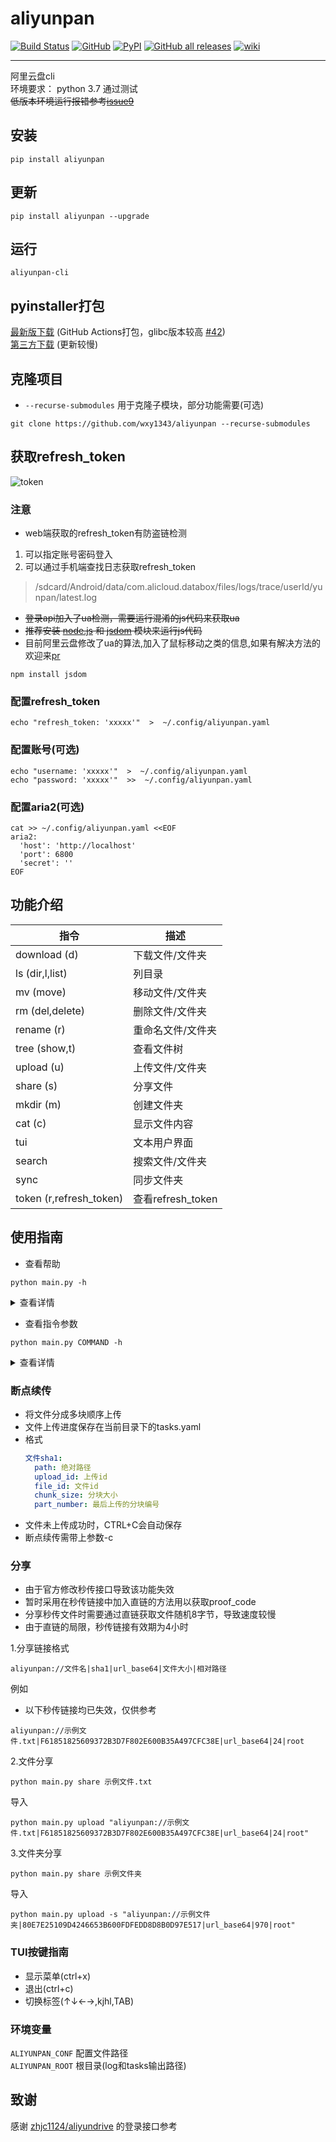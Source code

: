 # aliyunpan

[![Build Status](https://github.com/wxy1343/aliyunpan/workflows/CI/badge.svg)](https://github.com/wxy1343/aliyunpan/actions)
[![GitHub](https://img.shields.io/github/license/wxy1343/aliyunpan)](https://github.com/wxy1343/aliyunpan/blob/main/LICENSE)
[![PyPI](https://img.shields.io/pypi/v/aliyunpan)](https://pypi.org/project/aliyunpan/)
[![GitHub all releases](https://img.shields.io/github/downloads/wxy1343/aliyunpan/total)](https://github.com/wxy1343/aliyunpan/releases/latest/)
[![wiki](https://img.shields.io/badge/-wiki-ff69b4)](https://github.com/wxy1343/aliyunpan/wiki)

---

阿里云盘cli  
环境要求： python 3.7 通过测试  
~~低版本环境运行报错参考~~[~~issue9~~](https://github.com/wxy1343/aliyunpan/issues/9)

## 安装

```shell
pip install aliyunpan
```

## 更新

```shell
pip install aliyunpan --upgrade
```

## 运行

```shell
aliyunpan-cli
```

## pyinstaller打包

[最新版下载](https://github.com/wxy1343/aliyunpan/releases/latest) (GitHub
Actions打包，glibc版本较高 [#42](https://github.com/wxy1343/aliyunpan/issues/42))  
[第三方下载](https://media.cooluc.com/source/aliyunDrive-cli) (更新较慢)

## 克隆项目

* `--recurse-submodules` 用于克隆子模块，部分功能需要(可选)

```shell
git clone https://github.com/wxy1343/aliyunpan --recurse-submodules
```

## 获取refresh_token

![token](https://github.com/wxy1343/aliyunpan/raw/main/token.png)

### 注意

* web端获取的refresh_token有防盗链检测

1. 可以指定账号密码登入
2. 可以通过手机端查找日志获取refresh_token

> /sdcard/Android/data/com.alicloud.databox/files/logs/trace/userId/yunpan/latest.log

* ~~登录api加入了ua检测，需要运行混淆的js代码来获取ua~~
* ~~推荐安装 [node.js](https://nodejs.org) 和 [jsdom](https://github.com/jsdom/jsdom) 模块来运行js代码~~
* 目前阿里云盘修改了ua的算法,加入了鼠标移动之类的信息,如果有解决方法的欢迎来[pr](https://github.com/wxy1343/aliyunpan/pulls)

```shell
npm install jsdom
```

### 配置refresh_token

```shell
echo "refresh_token: 'xxxxx'"  >  ~/.config/aliyunpan.yaml
```

### 配置账号(可选)

```shell
echo "username: 'xxxxx'"  >  ~/.config/aliyunpan.yaml
echo "password: 'xxxxx'"  >>  ~/.config/aliyunpan.yaml
```

### 配置aria2(可选)

```shell
cat >> ~/.config/aliyunpan.yaml <<EOF
aria2:
  'host': 'http://localhost'
  'port': 6800
  'secret': ''
EOF
```

## 功能介绍

|指令                    |描述                           |
|-----------------------|------------------------------|
|download (d)           |下载文件/文件夹                  |
|ls (dir,l,list)        |列目录                         |
|mv (move)              |移动文件/文件夹                  |
|rm (del,delete)        |删除文件/文件夹                  |
|rename (r)             |重命名文件/文件夹                |
|tree (show,t)          |查看文件树                      |
|upload (u)             |上传文件/文件夹                  |
|share (s)              |分享文件                        |
|mkdir (m)              |创建文件夹                      |
|cat (c)                |显示文件内容                    |
|tui                    |文本用户界面                    |
|search                 |搜索文件/文件夹                 |
|sync                   |同步文件夹                     |
|token (r,refresh_token)|查看refresh_token             |

## 使用指南

* 查看帮助

```shell
python main.py -h
```

<details>
    <summary>查看详情</summary>
    <table>
        <tbody>
            <tr>
                <td>参数</td>
                <td>描述</td>
            </tr>
            <tr>
                <td>-h, --help</td>
                <td>查看帮助</td>
            </tr>
            <tr>
                <td>--version</td>
                <td>查看版本</td>
            </tr>
            <tr>
                <td>-c, --config-file</td>
                <td>指定配置文件</td>
            </tr>
            <tr>
                <td>-t, --refresh-token</td>
                <td>指定REFRESH_TOKEN</td>
            </tr>
            <tr>
                <td>-u, --username</td>
                <td>指定账号</td>
            </tr>
            <tr>
                <td>-p, --password</td>
                <td>指定密码</td>
            </tr>
            <tr>
                <td>-d, --depth</td>
                <td>文件递归深度</td>
            </tr>
            <tr>
                <td>-T, --timeout</td>
                <td>请求超时时间(秒)</td>
            </tr>
            <tr>
                <td>-id, --drive-id</td>
                <td>指定drive_id</td>
            </tr>
            <tr>
                <td>-a, --album</td>
                <td>是否访问相册</td>
            </tr>
            <tr>
                <td>-s, --share-id</td>
                <td>指定分享id</td>
            </tr>
            <tr>
                <td>-sp, --share-pwd</td>
                <td>指定分享密码</td>
            </tr>
            <tr>
                <td>-f, --filter-file</td>
                <td>过滤文件(多个)</td>
            </tr>
            <tr>
                <td>-w, --whitelist</td>
                <td>使用白名单过滤文件</td>
            </tr>
            <tr>
                <td>-m, --match</td>
                <td>指定使用正则匹配文件</td>
            </tr>
        </tbody>
    </table>
</details>

* 查看指令参数

```shell
python main.py COMMAND -h
```

<details>
    <summary>查看详情</summary>
    <table>
        <tbody>
            <tr>
                <td>指令</td>
                <td>参数</td>
                <td>描述</td>
            </tr>
            <tr>
                <td>download</td>
                <td>-p, --file</td>
                <td>选择文件(多个)</td>
            </tr>
            <tr>
                <td>download</td>
                <td>-s, --share</td>
                <td>指定分享的序列文件</td>
            </tr>
            <tr>
                <td>download</td>
                <td>-cs, --chunk-size</td>
                <td>分块大小(字节)</td>
            </tr> 
            <tr>
                <td>download</td>
                <td>-a, --aria2</td>
                <td>发送到aria2</td>
            </tr> 
            <tr>
                <td>ls,search</td>
                <td>-l</td>
                <td>查看详情</td>
            </tr>        
            <tr>
                <td>share</td>
                <td>-p, --file</td>
                <td>指定文件(多个)</td>
            </tr> 
            <tr>
                <td>share</td>
                <td>-f, --file-id</td>
                <td>指定file_id(多个)</td>
            </tr>        
            <tr>
                <td>share</td>
                <td>-t, --expire-sec</td>
                <td>分享过期时间(秒)，默认最大14400</td>
            </tr>
            <tr>
                <td>share</td>
                <td>-l, --share-link</td>
                <td>输出分享链接</td>
            </tr>        
            <tr>
                <td>share</td>
                <td>-d, --download-link</td>
                <td>输出下载链接</td>
            </tr>        
            <tr>
                <td>share</td>
                <td>-s, --save</td>
                <td>保存序列文件到云盘和本地</td>
            </tr>        
            <tr>
                <td>share</td>
                <td>-S, --share-official</td>
                <td>官方分享功能(需要账号支持)</td>
            </tr>         
            <tr>
                <td>upload</td>
                <td>-p, --file</td>
                <td>选择文件(多个)</td>
            </tr>        
            <tr>
                <td>upload,sync</td>
                <td>-t, --time-out</td>
                <td>分块上传超时时间(秒)</td>
            </tr>        
            <tr>
                <td>upload,sync</td>
                <td>-r, --retry</td>
                <td>上传失败重试次数</td>
            </tr>        
            <tr>
                <td>upload</td>
                <td>-f, --force</td>
                <td>强制覆盖文件</td>
            </tr>
            <tr>
                <td>upload</td>
                <td>-s, --share</td>
                <td>指定分享的序列文件</td>
            </tr> 
            <tr>
                <td>upload,sync</td>
                <td>-cs, --chunk-size</td>
                <td>分块大小(字节)</td>
            </tr> 
            <tr>
                <td>upload</td>
                <td>-c</td>
                <td>断点续传</td>
            </tr>        
            <tr>
                <td>cat</td>
                <td>-e, --encoding</td>
                <td>文件编码</td>
            </tr>        
            <tr>
                <td>sync</td>
                <td>-st, --sync-time</td>
                <td>同步间隔时间</td>
            </tr>        
            <tr>
                <td>sync</td>
                <td>--no-delete, -n</td>
                <td>不删除(云盘/本地)文件(默认)</td>
            </tr>        
            <tr>
                <td>sync</td>
                <td>-d, --delete</td>
                <td>允许删除(云盘/本地)文件</td>
            </tr>         
            <tr>
                <td>sync</td>
                <td>-l, --local</td>
                <td>同步云盘文件到本地</td>
            </tr>        
            <tr>
                <td>token</td>
                <td>--refresh, -r</td>
                <td>刷新配置文件token</td>
            </tr>        
            <tr>
                <td>token</td>
                <td>--refresh-time, -t</td>
                <td>自动刷新token间隔时间(秒)</td>
            </tr>        
            <tr>
                <td>token</td>
                <td>--change, -c</td>
                <td>设置新的refresh_token</td>
            </tr>
        </tbody>
    </table>
</details>

### 断点续传

* 将文件分成多块顺序上传
* 文件上传进度保存在当前目录下的tasks.yaml
* 格式
  ```yaml
  文件sha1:
    path: 绝对路径
    upload_id: 上传id
    file_id: 文件id
    chunk_size: 分块大小
    part_number: 最后上传的分块编号
  ```
* 文件未上传成功时，CTRL+C会自动保存
* 断点续传需带上参数-c

### 分享

* 由于官方修改秒传接口导致该功能失效
* 暂时采用在秒传链接中加入直链的方法用以获取proof_code
* 分享秒传文件时需要通过直链获取文件随机8字节，导致速度较慢
* 由于直链的局限，秒传链接有效期为4小时

1.分享链接格式

```
aliyunpan://文件名|sha1|url_base64|文件大小|相对路径
```

例如

* 以下秒传链接均已失效，仅供参考

```
aliyunpan://示例文件.txt|F61851825609372B3D7F802E600B35A497CFC38E|url_base64|24|root
```

2.文件分享

```shell
python main.py share 示例文件.txt 
```

导入

```shell
python main.py upload "aliyunpan://示例文件.txt|F61851825609372B3D7F802E600B35A497CFC38E|url_base64|24|root"
```

3.文件夹分享

```shell
python main.py share 示例文件夹
```

导入

```shell
python main.py upload -s "aliyunpan://示例文件夹|80E7E25109D4246653B600FDFEDD8D8B0D97E517|url_base64|970|root"
```

### TUI按键指南

* 显示菜单(ctrl+x)
* 退出(ctrl+c)
* 切换标签(↑↓←→,kjhl,TAB)

### 环境变量

```ALIYUNPAN_CONF``` 配置文件路径  
```ALIYUNPAN_ROOT``` 根目录(log和tasks输出路径)

## 致谢

感谢 [zhjc1124/aliyundrive](https://github.com/zhjc1124/aliyundrive) 的登录接口参考

